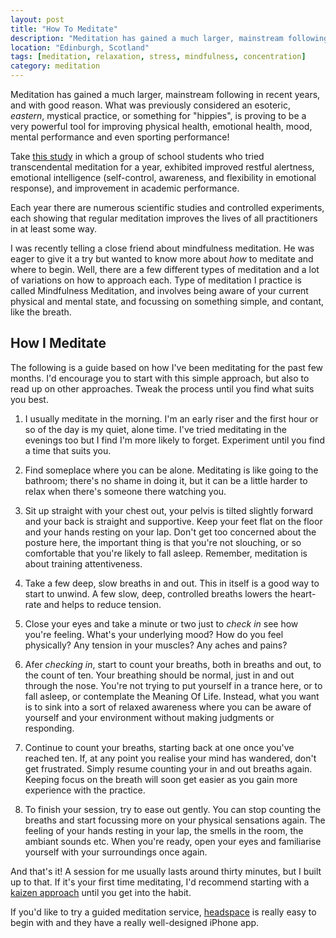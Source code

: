 ```yaml
---
layout: post
title: "How To Meditate"
description: "Meditation has gained a much larger, mainstream following in recent years, and with good reason. What was previously considered an esoteric, eastern, mystical practice, or something for \"hippies\", is proving to be a very powerful tool for improving physical health, emotional health, mood, mental performance and even sporting performance!"
location: "Edinburgh, Scotland"
tags: [meditation, relaxation, stress, mindfulness, concentration]
category: meditation
---
```


Meditation has gained a much larger, mainstream following in recent years, and with good reason. What was previously considered an esoteric, *eastern*, mystical practice, or something for "hippies", is proving to be a very powerful tool for improving physical health, emotional health, mood, mental performance and even sporting performance!

Take [this study](http://www.ncbi.nlm.nih.gov/pubmed/16979106 "The experience of transcendental meditation in middle school students: a qualitative report.
") in which a group of school students who tried transcendental meditation for a year, exhibited improved  restful alertness, emotional intelligence (self-control,  awareness, and flexibility in emotional response), and improvement in academic performance.

Each year there are numerous scientific studies and controlled experiments, each showing that regular meditation improves the lives of all practitioners in at least some way. 

I was recently telling a close friend about mindfulness meditation. He was eager to give it a try but wanted to know more about *how* to meditate and where to begin.  Well, there are a few  different types of meditation and a lot of variations on how to approach each.  Type of meditation I practice is called Mindfulness Meditation, and involves being aware of your current  physical and mental state, and focussing on something simple, and contant, like the breath.

## How I Meditate

The following is a guide based on how I've been meditating for the past few months. I'd encourage you to start with this simple approach, but also to read up on other approaches. Tweak the process until you find what suits you best.

1. I usually meditate in the morning.  I'm an early riser and the first hour or so of the day is my quiet, alone time.  I've tried meditating in the evenings too but I find I'm more likely to forget. Experiment until you find a time that suits you.

2. Find someplace where you can be alone. Meditating is like going to the bathroom; there's no shame in doing it, but it can be a little harder to relax when there's someone there watching you.

3. Sit up straight with your chest out, your pelvis is tilted slightly forward and your back is straight and supportive. Keep your feet flat on the floor and your hands resting on your lap. Don't get too concerned about the posture here, the important thing is that you're not slouching, or so comfortable that you're likely to fall asleep. Remember, meditation is about training attentiveness.

4. Take a few deep, slow breaths in and out. This in itself is a good way to start to unwind. A few slow, deep, controlled breaths lowers the heart-rate and helps to reduce tension. 

5. Close your eyes and take a minute or two just to *check in* see how you're feeling. What's your underlying mood? How do you feel physically? Any tension in your muscles? Any aches and pains?

6. Afer *checking in*, start to count your breaths, both in breaths and out, to the count of ten. Your breathing should be normal, just in and out through the nose. You're not trying to put yourself in a trance here, or to fall asleep, or contemplate the Meaning Of Life. Instead, what you want is to sink into a sort of relaxed awareness where you can be aware of yourself and your environment without making judgments or responding.

7. Continue to count your breaths, starting back at one once you've reached ten. If, at any point you realise your mind has wandered, don't get frustrated. Simply resume counting your in and out breaths again. Keeping focus on the breath will soon get easier as you gain more experience with the practice.

8. To finish your session, try to ease out gently. You can stop counting the breaths and start focussing more on your physical sensations again. The feeling of your hands resting in your lap, the smells in the room, the ambiant sounds etc. When you're ready, open your eyes and familiarise yourself with your surroundings once again.

And that's it! A session for me usually lasts around thirty minutes, but I built up to that. If it's your first time meditating, I'd recommend starting with a [kaizen approach](/What-Is-Kaizen/ "What is Kaizen?") until you get into the habit.

If you'd like to try a guided meditation service, [headspace](http://getsomeheadspace.com "Headspace, guided meditation") is really easy to begin with and they have a really well-designed iPhone app.
